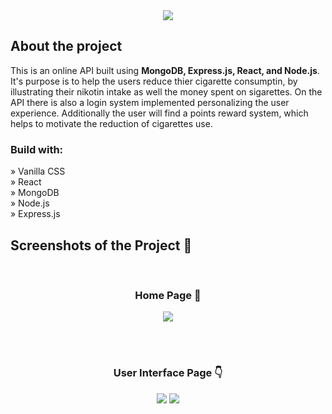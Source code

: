 <div width="50%" height="auto" align='center'><img src='https://github.com/demetrisdev/mern-cigarettes-counter/assets/112802137/32500c2f-28e5-4158-80e2-275cae5bc66f'/></div>

<h2>About the project</h2>

<p>This is an online API built using  <strong>MongoDB, Express.js, React, and Node.js</strong>. It's purpose is to help the users reduce thier cigarette consumptin, by illustrating their nikotin intake as well the money spent on sigarettes. On the API there is also a login system implemented personalizing the user experience. Additionally the user will find a points reward system, which helps to motivate the reduction of cigarettes use.</p>

<h3>Build with:</h3>

» Vanilla CSS <br>
» React <br>
» MongoDB <br>
» Node.js <br>
» Express.js

<h2>Screenshots of the Project 📸</h2>
<br>
<h3 align='center'>Home Page 🏡</h3>

<div align='center'>
<img src='https://github.com/demetrisdev/mern-cigarettes-counter/assets/112802137/8bf2df48-71a4-441a-a7cf-49bd272d465a'/>
</div>

<br><br>

<h3 align='center'>User Interface Page 👇</h3>

<div align='center'>
<img src='https://github.com/demetrisdev/mern-cigarettes-counter/assets/112802137/ddee0855-cedb-4eb9-b0b9-2a83d0c5b864'/>
<img src='https://github.com/demetrisdev/mern-cigarettes-counter/assets/112802137/da5aa1ed-61e7-4424-8cc9-1619d226a150'/>
</div>
